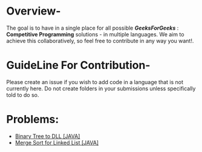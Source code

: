 # Overview-
The goal is to have in a single place for all possible ***GeeksForGeeks*** : **Competitive Programming** solutions - in multiple languages. We aim to achieve this collaboratively, so feel free to contribute in any way you want!.

# GuideLine For Contribution-
Please create an issue if you wish to add code in a language that is not currently here. Do not create folders in your submissions unless specifically told to do so.

# Problems:

- [Binary Tree to DLL [JAVA]](Binary_Tree_to_DLL.java)
- [Merge Sort for Linked List [JAVA]](Merge_Sort_for_Linked_List.java)
